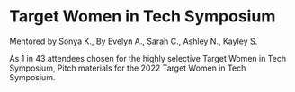 # Target Women in Tech Symposium
Mentored by Sonya K., By Evelyn A., Sarah C., Ashley N., Kayley S.

As 1 in 43 attendees chosen for the highly selective Target Women in Tech Symposium, Pitch materials for the 2022 Target Women in Tech Symposium.
